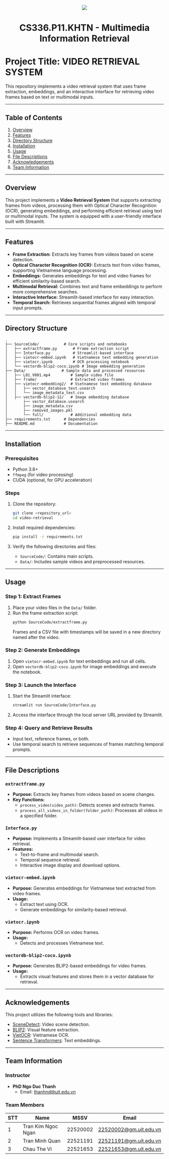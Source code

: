 <p align="center">
  <a href="https://www.uit.edu.vn/"><img src="https://www.uit.edu.vn/sites/vi/files/banner.png"></a>
<h1 align="center"><b>CS336.P11.KHTN - Multimedia Information Retrieval</b></h1>

# Project Title: VIDEO RETRIEVAL SYSTEM

This repository implements a video retrieval system that uses frame extraction, embeddings, and an interactive interface for retrieving video frames based on text or multimodal inputs.

---

## Table of Contents

1. [Overview](#overview)
2. [Features](#features)
3. [Directory Structure](#directory-structure)
4. [Installation](#installation)
5. [Usage](#usage)
6. [File Descriptions](#file-descriptions)
7. [Acknowledgements](#acknowledgements)
8. [Team Information](#team-information)

---

## Overview

This project implements a **Video Retrieval System** that supports extracting frames from videos, processing them with Optical Character Recognition (OCR), generating embeddings, and performing efficient retrieval using text or multimodal inputs. The system is equipped with a user-friendly interface built with Streamlit.

---

## Features

- **Frame Extraction:** Extracts key frames from videos based on scene detection.
- **Optical Character Recognition (OCR):** Extracts text from video frames, supporting Vietnamese language processing.
- **Embeddings:** Generates embeddings for text and video frames for efficient similarity-based search.
- **Multimodal Retrieval:** Combines text and frame embeddings to perform more comprehensive searches.
- **Interactive Interface:** Streamlit-based interface for easy interaction.
- **Temporal Search:** Retrieves sequential frames aligned with temporal input prompts.

---

## Directory Structure

```
.
├── SourceCode/           # Core scripts and notebooks
│   ├── extractframe.py       # Frame extraction script
│   ├── Interface.py          # Streamlit-based interface
│   ├── vietocr-embed.ipynb   # Vietnamese text embedding generation
│   ├── vietocr.ipynb         # OCR processing notebook
│   └── vectordb-blip2-coco.ipynb # Image embedding generation
├── Data/                # Sample data and processed resources
│   ├── L01_V001.mp4         # Sample video file
│   ├── frame/               # Extracted video frames
│   ├── vietocr-embedding2/  # Vietnamese text embedding database
│   │   ├── vector_database_text.usearch
│   │   └── image_metadata_text.csv
│   ├── vectordb-blip2-12/   # Image embedding database
│       ├── vector_database.usearch
│       ├── image_metadata.csv
│       ├── removed_images.pkl
│       └── full/            # Additional embedding data
├── requirements.txt      # Dependencies
├── README.md             # Documentation
```

---

## Installation

### Prerequisites

- Python 3.8+
- `ffmpeg` (for video processing)
- CUDA (optional, for GPU acceleration)

### Steps

1. Clone the repository:
   ```bash
   git clone <repository_url>
   cd video-retrieval
   ```

2. Install required dependencies:
   ```bash
   pip install -r requirements.txt
   ```

3. Verify the following directories and files:
   - `SourceCode/`: Contains main scripts.
   - `Data/`: Includes sample videos and preprocessed resources.

---

## Usage

### Step 1: Extract Frames

1. Place your video files in the `Data/` folder.
2. Run the frame extraction script:
   ```bash
   python SourceCode/extractframe.py
   ```
   Frames and a CSV file with timestamps will be saved in a new directory named after the video.

### Step 2: Generate Embeddings

1. Open `vietocr-embed.ipynb` for text embeddings and run all cells.
2. Open `vectordb-blip2-coco.ipynb` for image embeddings and execute the notebook.

### Step 3: Launch the Interface

1. Start the Streamlit interface:
   ```bash
   streamlit run SourceCode/Interface.py
   ```
2. Access the interface through the local server URL provided by Streamlit.

### Step 4: Query and Retrieve Results

- Input text, reference frames, or both.
- Use temporal search to retrieve sequences of frames matching temporal prompts.

---

## File Descriptions

### `extractframe.py`

- **Purpose:** Extracts key frames from videos based on scene changes.
- **Key Functions:**
  - `process_video(video_path)`: Detects scenes and extracts frames.
  - `process_all_videos_in_folder(folder_path)`: Processes all videos in a specified folder.

### `Interface.py`

- **Purpose:** Implements a Streamlit-based user interface for video retrieval.
- **Features:**
  - Text-to-frame and multimodal search.
  - Temporal sequence retrieval.
  - Interactive image display and download options.

### `vietocr-embed.ipynb`

- **Purpose:** Generates embeddings for Vietnamese text extracted from video frames.
- **Usage:**
  - Extract text using OCR.
  - Generate embeddings for similarity-based retrieval.

### `vietocr.ipynb`

- **Purpose:** Performs OCR on video frames.
- **Usage:**
  - Detects and processes Vietnamese text.

### `vectordb-blip2-coco.ipynb`

- **Purpose:** Generates BLIP2-based embeddings for video frames.
- **Usage:**
  - Extracts visual features and stores them in a vector database for retrieval.

---

## Acknowledgements

This project utilizes the following tools and libraries:

- [SceneDetect](https://github.com/Breakthrough/PySceneDetect): Video scene detection.
- [BLIP2](https://github.com/salesforce/LAVIS): Visual feature extraction.
- [VietOCR](https://github.com/pbcquoc/vietocr): Vietnamese OCR.
- [Sentence Transformers](https://www.sbert.net/): Text embeddings.

---

## Team Information

### Instructor

- **PhD Ngo Duc Thanh**
  - Email: [thanhnd@uit.edu.vn](mailto:thanhnd@uit.edu.vn)

### Team Members

| STT | Name               | MSSV     | Email                         |
| --- | ------------------ | -------- | ----------------------------- |
| 1   | Tran Kim Ngoc Ngan | 22520002 | 22520002@gm.uit.edu.vn       |
| 2   | Tran Minh Quan     | 22521191 | 22521191@gm.uit.edu.vn       |
| 3   | Chau The Vi        | 22521653 | 22521653@gm.uit.edu.vn       |


